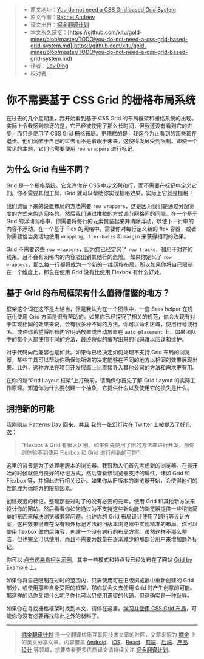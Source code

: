 
> * 原文地址：[You do not need a CSS Grid based Grid System](https://rachelandrew.co.uk/archives/2017/07/01/you-do-not-need-a-css-grid-based-grid-system)
> * 原文作者：[Rachel Andrew](https://rachelandrew.co.uk/about/)
> * 译文出自：[掘金翻译计划](https://github.com/xitu/gold-miner)
> * 本文永久链接：[https://github.com/xitu/gold-miner/blob/master/TODO/you-do-not-need-a-css-grid-based-grid-system.md](https://github.com/xitu/gold-miner/blob/master/TODO/you-do-not-need-a-css-grid-based-grid-system.md)
> * 译者：[LeviDing](https://github.com/leviding)
> * 校对者：

# 你不需要基于 CSS Grid 的栅格布局系统

在过去的几个星期里，我开始看到基于 CSS Grid 的布局框架和栅格系统的出现。实际上令我感到惊讶的是，它已经被使用了那么长时间，但我还没有看到它的进步，而只是使用了 CSS Grid 栅格布局。更糟糕的是，我迄今为止看到的那些都在退步。他们沉醉于自己的过去而不是着眼于未来，这使得发展受到限制。即使一个常见的主题，它们也需要使用 `row wrappers` 进行标记。

## 为什么 Grid 有些不同？

Grid 是一个栅格系统。它允许你在 CSS 中定义列和行，而不需要在标记中定义它们。你不需要其他工具，Grid 就可以帮助你实现栅格效果，实际上它就是栅格！

我们遗留下来的设置布局的方法需要 `row wrappers`，这是因为我们是通过分配宽度的方式来伪造网格的。然后我们通过推拉的方式调节网格间的间隙。在一个基于 Grid 的浮动网格中，你需要将每行的元素包装起来并清除浮动，以使下一行中的内容不浮动。在一个基于 Flex 的网格中，需要你对每行定义新的 flex 容器，或者你需要恰当灵活地使用 `wrapping`，`flex-basis` 和 `margin` 来获得相同的效果。

Grid 不需要这些 `row wrappers`，因为您已经定义了 `row tracks`，和用于对齐的线条。且不会有网格内的内容溢出到其他行的危险。 如果你定义了 `row wrappers`，那么每一行都将成为一个新的一维网格布局。所以如果你将自己限制在一个维度上，那么在使用 Grid 没有比使用 Flexbox 有什么好处。

## 基于 Grid 的布局框架有什么值得借鉴的地方？

框架这个词在这不是太恰当，但是我认为在一个团队中，一套 Sass helper 在规范化使用 Grid 方面是很有帮助的。如果你已经探究了相关的规范，你会发现有对于实现相同的效果来说，会有很多种不同的方法。你可以命名区域，使用行号或行名。或许你希望将所有内容明确放置或自动放置在 `auto-placement` 上。如果团队中的每个人都使用不同的方法，最终将似的编写出来的代码难以阅读和维护。

对于代码向后兼容也是如此。如果你已经决定如何处理不支持 Grid 布局的浏览器，某些工具可以帮助你确保你所做的决定能够在不同的地方以相同的效果展现出来。此外，这种方法在项目开发层面上比直接导入其他公司的方法和需求更有用。

在你的新“Grid Layout 框架”上打破前，请确保你首先了解 Grid Layout 的实际工作原理。知道你为什么要创建一个抽象，它提供什么以及使用它的损失是什么。

## 拥抱新的可能

我刚刚从 Patterns Day 回来，并且 [我的一张幻灯片在 Twitter 上被提及了好几次](https://twitter.com/tomloake/status/880749728782311424)：

> “Flexbox & Grid 有很大区别。如果你先使用了旧的方法来进行开发，那你则体验不到使用 Flexbox 和 Grid 进行创新的可能”。

这里的背景是为了处理老版本的浏览器。我鼓励人们首先考虑新的浏览器。在最开始的时候就使用良好的标记方式，然后查看该浏览器支持的属性，诸如 Grid 和 Flexbox 等，并据此进行相关设计。如果你从旧版本的浏览器开始，会使得他们的性能成为你能力的限制因素。

创建规范的标记，整理那些过时了的没有必要的元素。使用 Grid 和其他新方法来设计你的网站。然后看看你如何通过为不支持这些新功能的浏览器提供一些稍微简单的东西来解决浏览器兼容问题。也许你的 Grid 布局设计使用了跨行等设计方案，这种效果很难在没有额外标记方法的旧版本浏览器中实现精准的布局。你可以使用 flexbox 做向后兼容，创建一个没有跨行的布局方案。虽然这样不那么整洁，但也完全可以使用，而且不需要为数量在逐渐减少的那部分用户来增加额外标记。

你可以 [点击这来看相关示例](https://gridbyexample.com/patterns/header-asmany-span-footer/)。其中一些模式和特点我已经发布在了网站 [Grid by Example](https://gridbyexample.com/) 上。

如果你将自己限制在过时的范围内，只需使用可在旧版浏览器中重新创建的 Grid 部分，或使用那些自身受限的框架，那你就会失去使用 Grid 时产生创意的可能。那这样的话你又烦什么呢？你也可以只使用遗留的代码，但这确实是一种耻辱。

如果你在寻找栅格框架时找到本文，请停在这里。[学习并使用 CSS Grid 布局](https://gridbyexample.com)，可能你你没有必要再找除此之外的材料了。


---

> [掘金翻译计划](https://github.com/xitu/gold-miner) 是一个翻译优质互联网技术文章的社区，文章来源为 [掘金](https://juejin.im) 上的英文分享文章。内容覆盖 [Android](https://github.com/xitu/gold-miner#android)、[iOS](https://github.com/xitu/gold-miner#ios)、[React](https://github.com/xitu/gold-miner#react)、[前端](https://github.com/xitu/gold-miner#前端)、[后端](https://github.com/xitu/gold-miner#后端)、[产品](https://github.com/xitu/gold-miner#产品)、[设计](https://github.com/xitu/gold-miner#设计) 等领域，想要查看更多优质译文请持续关注 [掘金翻译计划](https://github.com/xitu/gold-miner)。
